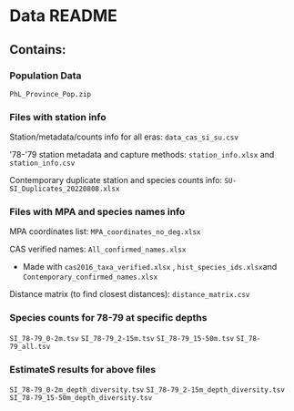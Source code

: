# Data README #

## Contains: ###


### Population Data ###

`PhL_Province_Pop.zip`


### Files with station info ###

Station/metadata/counts info for all eras: `data_cas_si_su.csv`

'78-'79 station metadata and capture methods: `station_info.xlsx` and  `station_info.csv`

Contemporary duplicate station and species counts info: `SU-SI_Duplicates_20220808.xlsx`


### Files with MPA and species names info ###

MPA coordinates list: `MPA_coordinates_no_deg.xlsx`

CAS verified names: `All_confirmed_names.xlsx`
* Made with `cas2016_taxa_verified.xlsx` , `hist_species_ids.xlsx`and `Contemporary_confirmed_names.xlsx`

Distance matrix (to find closest distances): `distance_matrix.csv`


### Species counts for 78-79 at specific depths ###
`SI_78-79_0-2m.tsv`
`SI_78-79_2-15m.tsv`
`SI_78-79_15-50m.tsv`
`SI_78-79_all.tsv`

### EstimateS results for above files ###
`SI_78-79_0-2m_depth_diversity.tsv`
`SI_78-79_2-15m_depth_diversity.tsv`
`SI_78-79_15-50m_depth_diversity.tsv`


